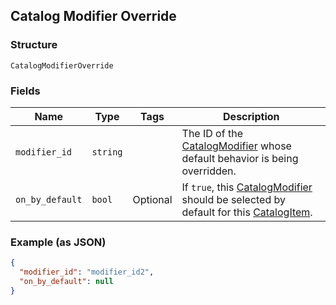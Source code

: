 ## Catalog Modifier Override

### Structure

`CatalogModifierOverride`

### Fields

| Name | Type | Tags | Description |
|  --- | --- | --- | --- |
| `modifier_id` | `string` |  | The ID of the [CatalogModifier](./models/catalog-modifier.md) whose default behavior is being overridden. |
| `on_by_default` | `bool` | Optional | If `true`, this [CatalogModifier](./models/catalog-modifier.md) should be selected by default for this [CatalogItem](./models/catalog-item.md). |

### Example (as JSON)

```json
{
  "modifier_id": "modifier_id2",
  "on_by_default": null
}
```

